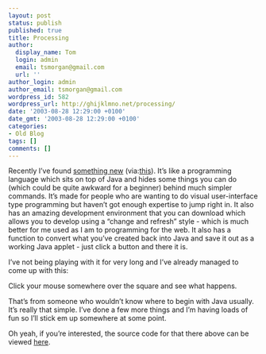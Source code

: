 ```yaml
---
layout: post
status: publish
published: true
title: Processing
author:
  display_name: Tom
  login: admin
  email: tsmorgan@gmail.com
  url: ''
author_login: admin
author_email: tsmorgan@gmail.com
wordpress_id: 582
wordpress_url: http://ghijklmno.net/processing/
date: '2003-08-28 12:29:00 +0100'
date_gmt: '2003-08-28 12:29:00 +0100'
categories:
- Old Blog
tags: []
comments: []
---
```

<p>Recently I&#8217;ve found <a href="http://proce55ing.net/index.html">something new</a> (via:<a href="http://kevan.org/proce55ing/zombies/">this</a>). It&#8217;s like a programming language which sits on top of Java and hides some things you can do (which could be quite awkward for a beginner) behind much simpler commands. It&#8217;s made for people who are wanting to do visual user-interface type programming but haven&#8217;t got enough expertise to jump right in. It also has an amazing development environment that you can download which allows you to develop using a &ldquo;change and refresh&rdquo; style - which is much better for me used as I am to programming for the web. It also has a function to convert what you&#8217;ve created back into Java and save it out as a working Java applet - just click a button and there it is.</p>

<p>I&#8217;ve not being playing with it for very long and I&#8217;ve already managed to come up with this:
<center><applet code="circles" archive="/java/circles.jar" width="200" height="200"></applet></center>
</p>

<p class="firstpar">Click your mouse somewhere over the square and see what happens.</p>

<p class="firstpar">That&#8217;s from someone who wouldn&#8217;t know where to begin with Java usually. It&#8217;s really that simple. I&#8217;ve done a few more things and I&#8217;m having loads of fun so I&#8217;ll stick em up somewhere at some point.</p>

<p>Oh yeah, if you&#8217;re interested, the source code for that there above can be viewed <a href="/java/circles.java">here</a>.</p>

